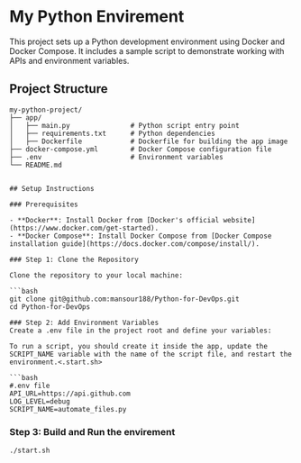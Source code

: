 # My Python Envirement 

This project sets up a Python development environment using Docker and Docker Compose. It includes a sample script to demonstrate working with APIs and environment variables.

## Project Structure


```plaintext
my-python-project/
├── app/
│   ├── main.py               # Python script entry point
│   ├── requirements.txt      # Python dependencies
│   ├── Dockerfile            # Dockerfile for building the app image
├── docker-compose.yml        # Docker Compose configuration file
├── .env                      # Environment variables
└── README.md      


## Setup Instructions

### Prerequisites

- **Docker**: Install Docker from [Docker's official website](https://www.docker.com/get-started).
- **Docker Compose**: Install Docker Compose from [Docker Compose installation guide](https://docs.docker.com/compose/install/).

### Step 1: Clone the Repository

Clone the repository to your local machine:

```bash
git clone git@github.com:mansour188/Python-for-DevOps.git
cd Python-for-DevOps

### Step 2: Add Environment Variables
Create a .env file in the project root and define your variables:

To run a script, you should create it inside the app, update the SCRIPT_NAME variable with the name of the script file, and restart the environment.<.start.sh>

```bash
#.env file
API_URL=https://api.github.com
LOG_LEVEL=debug
SCRIPT_NAME=automate_files.py
```



### Step 3: Build and Run the envirement 
```bash
./start.sh
```

